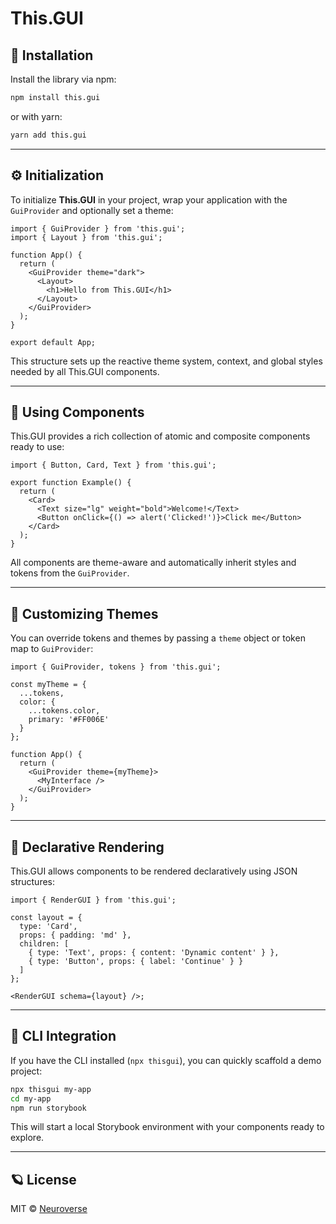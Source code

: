 # This.GUI
## 🚀 Installation
Install the library via npm:

```bash
npm install this.gui
```

or with yarn:

```bash
yarn add this.gui
```

---

## ⚙️ Initialization
To initialize **This.GUI** in your project, wrap your application with the `GuiProvider` and optionally set a theme:

```tsx
import { GuiProvider } from 'this.gui';
import { Layout } from 'this.gui';

function App() {
  return (
    <GuiProvider theme="dark">
      <Layout>
        <h1>Hello from This.GUI</h1>
      </Layout>
    </GuiProvider>
  );
}

export default App;
```

This structure sets up the reactive theme system, context, and global styles needed by all This.GUI components.

---

## 🧩 Using Components
This.GUI provides a rich collection of atomic and composite components ready to use:

```tsx
import { Button, Card, Text } from 'this.gui';

export function Example() {
  return (
    <Card>
      <Text size="lg" weight="bold">Welcome!</Text>
      <Button onClick={() => alert('Clicked!')}>Click me</Button>
    </Card>
  );
}
```

All components are theme-aware and automatically inherit styles and tokens from the `GuiProvider`.

---

## 🎨 Customizing Themes
You can override tokens and themes by passing a `theme` object or token map to `GuiProvider`:

```tsx
import { GuiProvider, tokens } from 'this.gui';

const myTheme = {
  ...tokens,
  color: {
    ...tokens.color,
    primary: '#FF006E'
  }
};

function App() {
  return (
    <GuiProvider theme={myTheme}>
      <MyInterface />
    </GuiProvider>
  );
}
```

---

## 🧠 Declarative Rendering
This.GUI allows components to be rendered declaratively using JSON structures:

```tsx
import { RenderGUI } from 'this.gui';

const layout = {
  type: 'Card',
  props: { padding: 'md' },
  children: [
    { type: 'Text', props: { content: 'Dynamic content' } },
    { type: 'Button', props: { label: 'Continue' } }
  ]
};

<RenderGUI schema={layout} />;
```

---

## 🧰 CLI Integration
If you have the CLI installed (`npx thisgui`), you can quickly scaffold a demo project:

```bash
npx thisgui my-app
cd my-app
npm run storybook
```

This will start a local Storybook environment with your components ready to explore.

---

## 🪐 License
MIT © [Neuroverse](https://neurons.me)
